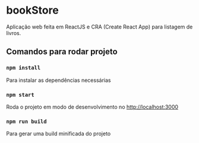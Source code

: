 # bookStore

Aplicação web feita em ReactJS e CRA (Create React App) para listagem de livros.

## Comandos para rodar projeto

### `npm install`

Para instalar as dependências necessárias

### `npm start`

Roda o projeto em modo de desenvolvimento no [http://localhost:3000](http://localhost:3000)

### `npm run build`

Para gerar uma build minificada do projeto
